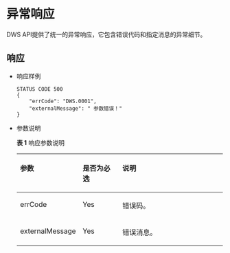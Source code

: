 # 异常响应<a name="dws_02_0029"></a>

DWS API提供了统一的异常响应，它包含错误代码和指定消息的异常细节。

## 响应<a name="s52aa22886a1b455db4b11febafcc4d02"></a>

-   响应样例

    ```
    STATUS CODE 500
    {
        "errCode": "DWS.0001",
        "externalMessage": " 参数错误！"
    }
    ```


-   参数说明

    **表 1**  响应参数说明

    <a name="zh-cn_topic_0067711911_table30046694"></a>
    <table><thead align="left"><tr id="zh-cn_topic_0067711911_row27863937"><th class="cellrowborder" valign="top" width="24.490000000000002%" id="mcps1.2.4.1.1"><p id="zh-cn_topic_0067711911_p42386454"><a name="zh-cn_topic_0067711911_p42386454"></a><a name="zh-cn_topic_0067711911_p42386454"></a>参数</p>
    </th>
    <th class="cellrowborder" valign="top" width="20.41%" id="mcps1.2.4.1.2"><p id="zh-cn_topic_0067711911_p10750772"><a name="zh-cn_topic_0067711911_p10750772"></a><a name="zh-cn_topic_0067711911_p10750772"></a>是否为必选</p>
    </th>
    <th class="cellrowborder" valign="top" width="55.1%" id="mcps1.2.4.1.3"><p id="zh-cn_topic_0067711911_p65506178"><a name="zh-cn_topic_0067711911_p65506178"></a><a name="zh-cn_topic_0067711911_p65506178"></a>说明</p>
    </th>
    </tr>
    </thead>
    <tbody><tr id="zh-cn_topic_0067711911_row4400168"><td class="cellrowborder" valign="top" width="24.490000000000002%" headers="mcps1.2.4.1.1 "><p id="zh-cn_topic_0067711911_p20869327"><a name="zh-cn_topic_0067711911_p20869327"></a><a name="zh-cn_topic_0067711911_p20869327"></a>errCode</p>
    </td>
    <td class="cellrowborder" valign="top" width="20.41%" headers="mcps1.2.4.1.2 "><p id="zh-cn_topic_0067711911_p12693918"><a name="zh-cn_topic_0067711911_p12693918"></a><a name="zh-cn_topic_0067711911_p12693918"></a>Yes</p>
    </td>
    <td class="cellrowborder" valign="top" width="55.1%" headers="mcps1.2.4.1.3 "><p id="zh-cn_topic_0067711911_p21574462"><a name="zh-cn_topic_0067711911_p21574462"></a><a name="zh-cn_topic_0067711911_p21574462"></a>错误码。</p>
    </td>
    </tr>
    <tr id="zh-cn_topic_0067711911_row59952436"><td class="cellrowborder" valign="top" width="24.490000000000002%" headers="mcps1.2.4.1.1 "><p id="zh-cn_topic_0067711911_p24309136"><a name="zh-cn_topic_0067711911_p24309136"></a><a name="zh-cn_topic_0067711911_p24309136"></a>externalMessage</p>
    </td>
    <td class="cellrowborder" valign="top" width="20.41%" headers="mcps1.2.4.1.2 "><p id="zh-cn_topic_0067711911_p22882960"><a name="zh-cn_topic_0067711911_p22882960"></a><a name="zh-cn_topic_0067711911_p22882960"></a>Yes</p>
    </td>
    <td class="cellrowborder" valign="top" width="55.1%" headers="mcps1.2.4.1.3 "><p id="zh-cn_topic_0067711911_p41580444"><a name="zh-cn_topic_0067711911_p41580444"></a><a name="zh-cn_topic_0067711911_p41580444"></a>错误消息。</p>
    </td>
    </tr>
    </tbody>
    </table>



